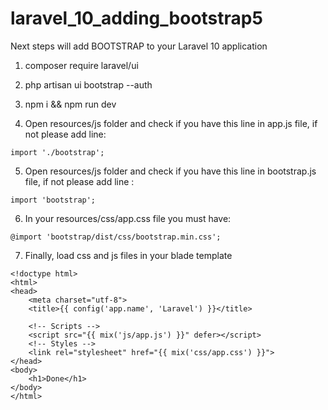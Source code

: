 # laravel_10_adding_bootstrap5

Next steps will add BOOTSTRAP to your Laravel 10 application

1. composer require laravel/ui

2. php artisan ui bootstrap --auth

3. npm i && npm run dev

4. Open resources/js folder and check if you have this line in app.js file, if not please add line:
```
import './bootstrap';
```
5. Open resources/js folder and check if you have this line in bootstrap.js file, if not please add line :
```
import 'bootstrap';
```
6. In your resources/css/app.css file you must have:
```
@import 'bootstrap/dist/css/bootstrap.min.css';
```
7. Finally, load css and js files in your blade template
```
<!doctype html>
<html>
<head>
    <meta charset="utf-8">
    <title>{{ config('app.name', 'Laravel') }}</title>

    <!-- Scripts -->
    <script src="{{ mix('js/app.js') }}" defer></script>
    <!-- Styles -->
    <link rel="stylesheet" href="{{ mix('css/app.css') }}">
</head>
<body>
    <h1>Done</h1>
</body>
</html>
```


